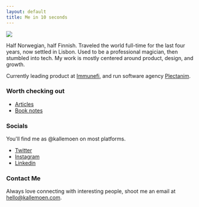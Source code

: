 ```yaml
---
layout: default
title: Me in 10 seconds
---
```


<img class="profile-picture" src="{{site.baseurl}}/{{site.profile-picture}}">

Half Norwegian, half Finnish. Traveled the world full-time for the last four years, now settled in Lisbon. Used to be a professional magician, then stumbled into tech. My work is mostly centered around product, design, and growth. 

Currently leading product at <a href="https://www.immunefi.com/">Immunefi</a>, and run software agency <a href="https://www.plectanim.com/">Plectanim</a>. 

### Worth checking out
- <a href="/articles">Articles</a>
- <a href="https://workflowy.com/s/book-notes/P3PY4iJlsz9pDsVn"> Book notes</a>


### Socials
You'll find me as @kallemoen on most platforms.
- <a href="https://twitter.com/kallemoen">Twitter</a>
- <a href="http://instagram.com/kallemoen">Instagram</a>
- <a href="https://www.linkedin.com/in/kallemoen/">Linkedin</a>

### Contact Me
Always love connecting with interesting people, shoot me an email at <a href="mailto:hello@kallemoen.com">hello@kallemoen.com</a>.
